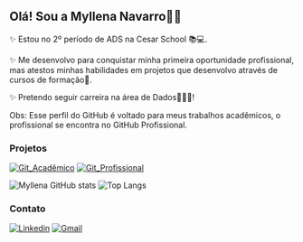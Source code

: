 ## Olá! Sou a Myllena Navarro✌🏾

✨ Estou no 2º período de ADS na Cesar School 📚💻. 

✨ Me desenvolvo para conquistar minha primeira oportunidade profissional, mas atestos minhas habilidades em projetos que desenvolvo através de cursos de formação🚀.

✨ Pretendo seguir carreira na área de Dados🎲🎲🎲!

Obs: Esse perfil do GitHub é voltado para meus trabalhos acadêmicos, o profissional se encontra no GitHub Profissional.

### Projetos
[![Git_Acadêmico](https://img.shields.io/badge/GitHub_Acadêmico-100000?style=for-the-badge&logo=github&logoColor=white)](https://github.com/Myllena-navarro)
[![Git_Profissional](https://img.shields.io/badge/GitHub_Profissional-100000?style=for-the-badge&logo=github&logoColor=white)](https://github.com/Myllena-lins)

![Myllena GitHub stats](https://github-readme-stats.vercel.app/api?username=Myllena-navarro&show_icons=true&theme=dracula)
![Top Langs](https://github-readme-stats.vercel.app/api/top-langs/?username=Myllena-navarro&layout=compact)
          
### Contato
[![Linkedin](https://img.shields.io/badge/LinkedIn-0077B5?style=for-the-badge&logo=linkedin&logoColor=white)](https://www.linkedin.com/in/myllena-navarro-8a1869209)
[![Gmail](https://img.shields.io/badge/Gmail-FF0000?style=for-the-badge&logo=gmail&logoColor=white)](mailto:myllena.lins250@gmail.com)
